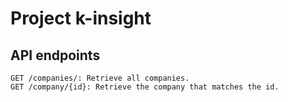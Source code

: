 # Project k-insight

## API endpoints

    GET /companies/: Retrieve all companies.
    GET /company/{id}: Retrieve the company that matches the id.
